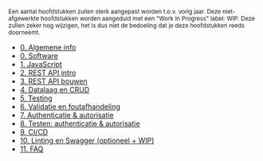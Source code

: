 <!-- markdownlint-disable first-line-h1 -->
<small>
  Een aantal hoofdstukken zullen sterk aangepast worden t.o.v. vorig jaar. Deze niet-afgewerkte hoofdstukken worden aangeduid met een "Work In Progress" label: WIP. Deze zullen zeker nog wijzigen, het is dus niet de bedoeling dat je deze hoofdstukken reeds doorneemt.
</small>

- [0. Algemene info](./0-intro/situering.md)
- [0. Software](./0-intro/software.md)
- [1. JavaScript](./1-javascript/index.md)
- [2. REST API intro](./2-REST_api_intro/index.md)
- [3. REST API bouwen](./3-REST_api_bouwen/index.md)
- [4. Datalaag en CRUD](./4-datalaag/index.md)
- [5. Testing](./5-testing/index.md)
- [6. Validatie en foutafhandeling](./6-validatie/index.md)
- [7. Authenticatie & autorisatie](./7-authenticatie/index.md)
- [8. Testen: authenticatie & autorisatie](./8-auth_testing/index.md)
- [9. CI/CD](./9-cicd/index.md)
- [10. Linting en Swagger (optioneel + WIP)](./10-linting_swagger/index.md)
- [11. FAQ](./11_faq/index.md)
